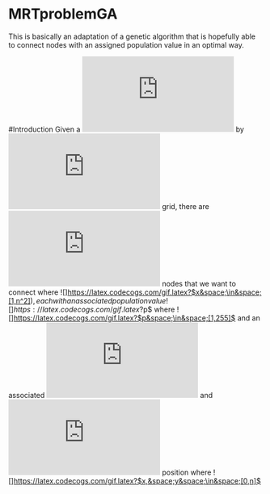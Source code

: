 # MRTproblemGA
This is basically an adaptation of a genetic algorithm that is hopefully able to connect nodes with an assigned population value in an optimal way.

#Introduction
Given a ![](https://latex.codecogs.com/gif.latex?$$n$$) by ![](https://latex.codecogs.com/gif.latex?$$n$$) grid, there are ![](https://latex.codecogs.com/gif.latex?$$i$$) nodes that we want to connect where ![]https://latex.codecogs.com/gif.latex?$x&space;\in&space;[1,n^2])$, each with an associated population value ![]https://latex.codecogs.com/gif.latex?$p$ where ![]https://latex.codecogs.com/gif.latex?$p&space;\in&space;[1,255]$ and an associated ![](https://latex.codecogs.com/gif.latex?$$x$$) and ![](https://latex.codecogs.com/gif.latex?$$y$$) position where ![]https://latex.codecogs.com/gif.latex?$x,&space;y&space;\in&space;[0,n]$


